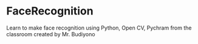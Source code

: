 # FaceRecognition
Learn to make face recognition using Python, Open CV, Pychram from the classroom created by Mr. Budiyono
